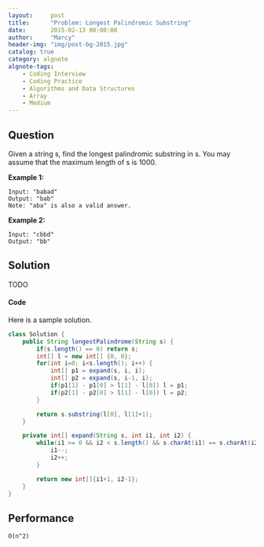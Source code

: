 ```yaml
---
layout:     post
title:      "Problem: Longest Palindromic Substring"
date:       2015-02-13 00:00:00
author:     "Marcy"
header-img: "img/post-bg-2015.jpg"
catalog: true
category: algnote
algnote-tags:
    - Coding Interview
    - Coding Practice
    - Algorithms and Data Structures
    - Array
    - Medium
---
```


## Question

Given a string s, find the longest palindromic substring in s. You may assume that the maximum length of s is 1000.

**Example 1:**

```
Input: "babad"
Output: "bab"
Note: "aba" is also a valid answer.
```

**Example 2:**

```
Input: "cbbd"
Output: "bb"
```

## Solution

TODO

#### Code

Here is a sample solution.

```java
class Solution {
    public String longestPalindrome(String s) {
        if(s.length() == 0) return s;
        int[] l = new int[] {0, 0};
        for(int i=0; i<s.length(); i++) {
            int[] p1 = expand(s, i, i);
            int[] p2 = expand(s, i-1, i);
            if(p1[1] - p1[0] > l[1] - l[0]) l = p1;
            if(p2[1] - p2[0] > l[1] - l[0]) l = p2;
        }

        return s.substring(l[0], l[1]+1);
    }

    private int[] expand(String s, int i1, int i2) {
        while(i1 >= 0 && i2 < s.length() && s.charAt(i1) == s.charAt(i2)) {
            i1--;
            i2++;
        }

        return new int[]{i1+1, i2-1};
    }
}
```

## Performance
`O(n^2)`
